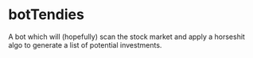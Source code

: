 # botTendies
A bot which will (hopefully) scan the stock market and apply a horseshit algo to generate a list of potential investments.
